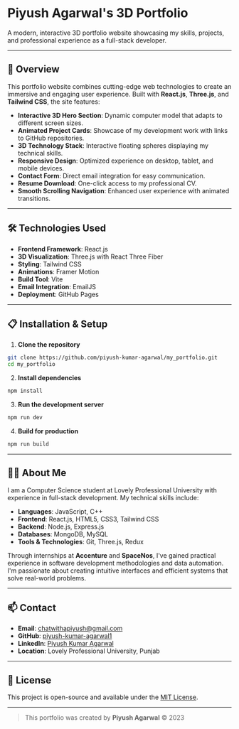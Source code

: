 # Piyush Agarwal's 3D Portfolio

A modern, interactive 3D portfolio website showcasing my skills, projects, and professional experience as a full-stack developer.

---

## 🚀 Overview

This portfolio website combines cutting-edge web technologies to create an immersive and engaging user experience. Built with **React.js**, **Three.js**, and **Tailwind CSS**, the site features:

- **Interactive 3D Hero Section**: Dynamic computer model that adapts to different screen sizes.
- **Animated Project Cards**: Showcase of my development work with links to GitHub repositories.
- **3D Technology Stack**: Interactive floating spheres displaying my technical skills.
- **Responsive Design**: Optimized experience on desktop, tablet, and mobile devices.
- **Contact Form**: Direct email integration for easy communication.
- **Resume Download**: One-click access to my professional CV.
- **Smooth Scrolling Navigation**: Enhanced user experience with animated transitions.

---

## 🛠️ Technologies Used

- **Frontend Framework**: React.js
- **3D Visualization**: Three.js with React Three Fiber
- **Styling**: Tailwind CSS
- **Animations**: Framer Motion
- **Build Tool**: Vite
- **Email Integration**: EmailJS
- **Deployment**: GitHub Pages

---

## 📋 Installation & Setup

1. **Clone the repository**

```bash
git clone https://github.com/piyush-kumar-agarwal/my_portfolio.git
cd my_portfolio
```

2. **Install dependencies**

```bash
npm install
```

3. **Run the development server**

```bash
npm run dev
```

4. **Build for production**

```bash
npm run build
```

---

## 👨‍💻 About Me

I am a Computer Science student at Lovely Professional University with experience in full-stack development. My technical skills include:

- **Languages**: JavaScript, C++
- **Frontend**: React.js, HTML5, CSS3, Tailwind CSS
- **Backend**: Node.js, Express.js
- **Databases**: MongoDB, MySQL
- **Tools & Technologies**: Git, Three.js, Redux

Through internships at **Accenture** and **SpaceNos**, I've gained practical experience in software development methodologies and data automation. I'm passionate about creating intuitive interfaces and efficient systems that solve real-world problems.

---

## 📫 Contact

- **Email**: [chatwithapiyush@gmail.com](mailto:chatwithapiyush@gmail.com)
- **GitHub**: [piyush-kumar-agarwal1](https://github.com/piyush-kumar-agarwal1)
- **LinkedIn**: [Piyush Kumar Agarwal](https://www.linkedin.com/in/piyush-kumar-agarwal)
- **Location**: Lovely Professional University, Punjab

---

## 📜 License

This project is open-source and available under the [MIT License](LICENSE).

---

> This portfolio was created by **Piyush Agarwal** © 2023
